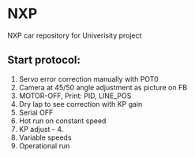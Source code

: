 # NXP
NXP car repository for Univerisity project

## Start protocol:
  1. Servo error correction manually with POT0
  2. Camera at 45/50 angle adjustment as picture on FB
  3. MOTOR-OFF, Print: PID, LINE_POS
  4. Dry lap to see correction with KP gain
  5. Serial OFF
  6. Hot run on constant speed
  5. KP adjust - 4.
  6. Variable speeds
  7. Operational run

